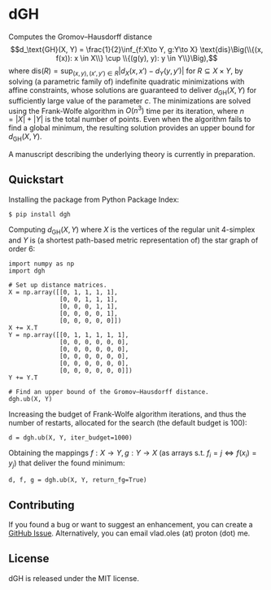 # dGH

Computes the Gromov–Hausdorff distance $$d_\text{GH}(X, Y) = \frac{1}{2}\inf_{f:X\to Y, g:Y\to X} \text{dis}\Big(\\{(x, f(x)): x \in X\\} \cup \\{(g(y), y): y \in Y\\}\Big),$$ where $\text{dis}(R) = \sup_{(x, y), (x', y') \in R} |d_X(x, x') - d_Y(y, y')|$ for $R \subseteq X \times Y,$ by solving (a parametric family of) indefinite quadratic minimizations with affine constraints, whose solutions are guaranteed to deliver $d_\text{GH}(X, Y)$ for sufficiently large value of the parameter $c$. The minimizations are solved using the Frank-Wolfe algorithm in $O(n^3)$ time per its iteration, where $n = |X| + |Y|$ is the total number of points. Even when the algorithm fails to find a global minimum, the resulting solution provides an upper bound for $d_\text{GH}(X, Y)$.

A manuscript describing the underlying theory is currently in preparation.

## Quickstart

Installing the package from Python Package Index:

```$ pip install dgh```

Computing $d_\text{GH}(X, Y)$ where $X$ is the vertices of the regular unit 4-simplex and $Y$ is (a shortest path-based metric representation of) the star graph of order 6:

```
import numpy as np
import dgh

# Set up distance matrices.
X = np.array([[0, 1, 1, 1, 1],
              [0, 0, 1, 1, 1],
              [0, 0, 0, 1, 1],
              [0, 0, 0, 0, 1],
              [0, 0, 0, 0, 0]])
X += X.T
Y = np.array([[0, 1, 1, 1, 1, 1],
              [0, 0, 0, 0, 0, 0],
              [0, 0, 0, 0, 0, 0],
              [0, 0, 0, 0, 0, 0],
              [0, 0, 0, 0, 0, 0],
              [0, 0, 0, 0, 0, 0]])
Y += Y.T

# Find an upper bound of the Gromov–Hausdorff distance.
dgh.ub(X, Y)
```

Increasing the budget of Frank-Wolfe algorithm iterations, and thus the number of restarts, allocated for the search (the default budget is 100):

```d = dgh.ub(X, Y, iter_budget=1000)```

Obtaining the mappings $f:X\to Y, g:Y\to X$ (as arrays s.t. $f_i = j \Leftrightarrow f(x_i) = y_j$) that deliver the found minimum:

```d, f, g = dgh.ub(X, Y, return_fg=True)```

## Contributing
If you found a bug or want to suggest an enhancement, you can create a [GitHub Issue](https://docs.github.com/en/issues/tracking-your-work-with-issues/creating-an-issue). Alternatively, you can email vlad.oles (at) proton (dot) me.

## License
dGH is released under the MIT license.
